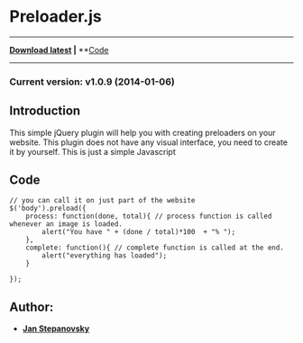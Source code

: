 
# Preloader.js

---
**[Download latest](https://raw.github.com/hhhonzik/Preloader.js/master/preloader.js) |**
**[Code](#code)

---
### Current version: v1.0.9 (2014-01-06)
## Introduction

This simple jQuery plugin will help you with creating preloaders on your website. This plugin does not have any visual interface, you need to create it by yourself. This is just a simple Javascript 


## <a name="code"></a> Code

    // you can call it on just part of the website
    $('body').preload({
        process: function(done, total){ // process function is called whenever an image is loaded.
            alert("You have " + (done / total)*100  + "% ");
        },
        complete: function(){ // complete function is called at the end.
            alert("everything has loaded");       
        }
        
    });


## Author:
* **[Jan Stepanovsky](http://www.janstepanovsky.cz/)** 
